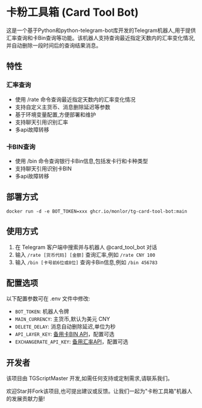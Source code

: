 # 卡粉工具箱 (Card Tool Bot)

这是一个基于Python和python-telegram-bot库开发的Telegram机器人,用于提供汇率查询和卡Bin查询等功能。该机器人支持查询最近指定天数内的汇率变化情况,并自动删除一段时间后的查询结果消息。

## 特性

### 汇率查询

- 使用 /rate 命令查询最近指定天数内的汇率变化情况
- 支持自定义主货币、消息删除延迟等参数  
- 基于环境变量配置,方便部署和维护
- 支持聊天引用识别汇率
- 多api故障转移

### 卡BIN查询

- 使用 /bin 命令查询银行卡Bin信息,包括发卡行和卡种类型
- 支持聊天引用识别卡BIN
- 多api故障转移

## 部署方式

```
docker run -d -e BOT_TOKEN=xxx ghcr.io/monlor/tg-card-tool-bot:main
```

## 使用方式

1. 在 Telegram 客户端中搜索并与机器人 @card_tool_bot 对话
2. 输入 `/rate [货币代码] [金额]` 查询汇率,例如 `/rate CNY 100`
3. 输入 `/bin [卡号前6位或8位]` 查询卡Bin信息,例如 `/bin 456783`

## 配置选项

以下配置参数可在 .env 文件中修改:

- `BOT_TOKEN`: 机器人令牌
- `MAIN_CURRENCY`: 主货币,默认为美元 CNY
- `DELETE_DELAY`: 消息自动删除延迟,单位为秒
- `API_LAYER_KEY`: [备用卡BIN API](https://apilayer.com/marketplace/bincheck-api)，配置可选
- `EXCHANGERATE_API_KEY`: [备用汇率API](https://app.exchangerate-api.com/keys)，配置可选

## 开发者

该项目由 TGScriptMaster 开发,如需任何支持或定制需求,请联系我们。

欢迎Star并Fork该项目,也可提出建议或反馈。让我们一起为"卡粉工具箱"机器人的发展贡献力量!